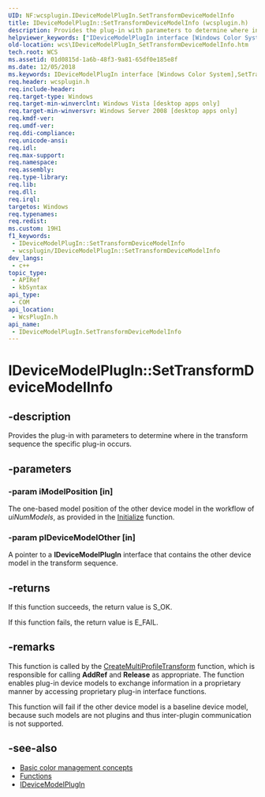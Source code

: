 ```yaml
---
UID: NF:wcsplugin.IDeviceModelPlugIn.SetTransformDeviceModelInfo
title: IDeviceModelPlugIn::SetTransformDeviceModelInfo (wcsplugin.h)
description: Provides the plug-in with parameters to determine where in the transform sequence the specific plug-in occurs.
helpviewer_keywords: ["IDeviceModelPlugIn interface [Windows Color System]","SetTransformDeviceModelInfo method","IDeviceModelPlugIn.SetTransformDeviceModelInfo","IDeviceModelPlugIn::SetTransformDeviceModelInfo","SetTransformDeviceModelInfo","SetTransformDeviceModelInfo method [Windows Color System]","SetTransformDeviceModelInfo method [Windows Color System]","IDeviceModelPlugIn interface","_color_IDeviceModelPlugIn::SetTransformDeviceModelInfo","wcs.IDeviceModelPlugIn_SetTransformDeviceModelInfo","wcsplugin/IDeviceModelPlugIn::SetTransformDeviceModelInfo"]
old-location: wcs\IDeviceModelPlugIn_SetTransformDeviceModelInfo.htm
tech.root: WCS
ms.assetid: 01d0815d-1a6b-48f3-9a81-65df0e185e8f
ms.date: 12/05/2018
ms.keywords: IDeviceModelPlugIn interface [Windows Color System],SetTransformDeviceModelInfo method, IDeviceModelPlugIn.SetTransformDeviceModelInfo, IDeviceModelPlugIn::SetTransformDeviceModelInfo, SetTransformDeviceModelInfo, SetTransformDeviceModelInfo method [Windows Color System], SetTransformDeviceModelInfo method [Windows Color System],IDeviceModelPlugIn interface, _color_IDeviceModelPlugIn::SetTransformDeviceModelInfo, wcs.IDeviceModelPlugIn_SetTransformDeviceModelInfo, wcsplugin/IDeviceModelPlugIn::SetTransformDeviceModelInfo
req.header: wcsplugin.h
req.include-header: 
req.target-type: Windows
req.target-min-winverclnt: Windows Vista [desktop apps only]
req.target-min-winversvr: Windows Server 2008 [desktop apps only]
req.kmdf-ver: 
req.umdf-ver: 
req.ddi-compliance: 
req.unicode-ansi: 
req.idl: 
req.max-support: 
req.namespace: 
req.assembly: 
req.type-library: 
req.lib: 
req.dll: 
req.irql: 
targetos: Windows
req.typenames: 
req.redist: 
ms.custom: 19H1
f1_keywords:
 - IDeviceModelPlugIn::SetTransformDeviceModelInfo
 - wcsplugin/IDeviceModelPlugIn::SetTransformDeviceModelInfo
dev_langs:
 - c++
topic_type:
 - APIRef
 - kbSyntax
api_type:
 - COM
api_location:
 - WcsPlugIn.h
api_name:
 - IDeviceModelPlugIn.SetTransformDeviceModelInfo
---
```


# IDeviceModelPlugIn::SetTransformDeviceModelInfo


## -description

Provides the plug-in with parameters to determine where in the transform sequence the specific plug-in occurs.

## -parameters

### -param iModelPosition [in]

The one-based model position of the other device model in the workflow of <i>uiNumModels</i>, as provided in the <a href="/previous-versions/windows/desktop/api/wcsplugin/nf-wcsplugin-idevicemodelplugin-initialize">Initialize</a> function.

### -param pIDeviceModelOther [in]

A pointer to a <b>IDeviceModelPlugIn</b> interface that contains the other device model in the transform sequence.

## -returns

If this function succeeds, the return value is S_OK.

If this function fails, the return value is E_FAIL.

## -remarks

This function is called by the [CreateMultiProfileTransform](/windows/win32/api/icm/nf-icm-createmultiprofiletransform) function, which is responsible for calling <b>AddRef</b> and <b>Release</b> as appropriate. The function enables plug-in device models to exchange information in a proprietary manner by accessing proprietary plug-in interface functions.

This function will fail if the other device model is a baseline device model, because such models are not plugins and thus inter-plugin communication is not supported.

## -see-also

* [Basic color management concepts](/windows/win32/wcs/basic-color-management-concepts)
* [Functions](/windows/win32/wcs/functions)
* [IDeviceModelPlugIn](/previous-versions/windows/desktop/api/wcsplugin/nn-wcsplugin-idevicemodelplugin)

